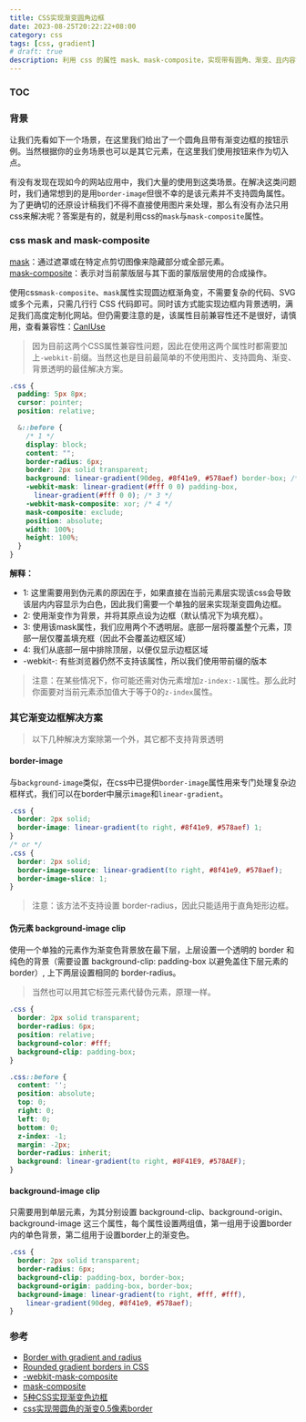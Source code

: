 ```yaml
---
title: CSS实现渐变圆角边框
date: 2023-08-25T20:22:22+08:00
category: css
tags: [css, gradient]
# draft: true
description: 利用 css 的属性 mask、mask-composite，实现带有圆角、渐变、且内容背景透明的边框。解决高度个性化网站应用中大量使用图片问题，减少图片请求提升网站整体性能。
---
```


### TOC

### 背景

让我们先看如下一个场景，在这里我们给出了一个圆角且带有渐变边框的按钮示例。当然根据你的业务场景也可以是其它元素，在这里我们使用按钮来作为切入点。

<CssGradientBtn />

有没有发现在现如今的网站应用中，我们大量的使用到这类场景。在解决这类问题时，我们通常想到的是用`border-image`但很不幸的是该元素并不支持圆角属性。为了更确切的还原设计稿我们不得不直接使用图片来处理，那么有没有办法只用css来解决呢？答案是有的，就是利用css的`mask`与`mask-composite`属性。


### css mask and mask-composite
[mask](https://developer.mozilla.org/en-US/docs/Web/CSS/mask)：通过遮罩或在特定点剪切图像来隐藏部分或全部元素。  
[mask-composite](https://developer.mozilla.org/en-US/docs/Web/CSS/mask-composite)：表示对当前蒙版层与其下面的蒙版层使用的合成操作。  

使用css`mask-composite`、`mask`属性实现圆边框渐角变，不需要复杂的代码、SVG 或多个元素，只需几行行 CSS 代码即可。同时该方式能实现边框内背景透明，满足我们高度定制化网站。但仍需要注意的是，该属性目前兼容性还不是很好，请慎用，查看兼容性：[CanIUse](https://caniuse.com/?search=mask-composite)

> 因为目前这两个CSS属性兼容性问题，因此在使用这两个属性时都需要加上`-webkit-`前缀。当然这也是目前最简单的不使用图片、支持圆角、渐变、背景透明的最佳解决方案。
```css
.css {
  padding: 5px 8px;
  cursor: pointer;
  position: relative;

  &::before {
    /* 1 */
    display: block;
    content: "";
    border-radius: 6px;
    border: 2px solid transparent;
    background: linear-gradient(90deg, #8f41e9, #578aef) border-box; /* 2 */
    -webkit-mask: linear-gradient(#fff 0 0) padding-box,
      linear-gradient(#fff 0 0); /* 3 */
    -webkit-mask-composite: xor; /* 4 */
    mask-composite: exclude;
    position: absolute;
    width: 100%;
    height: 100%;
  }
}
```
**解释：**
- 1: 这里需要用到伪元素的原因在于，如果直接在当前元素层实现该css会导致该层内内容显示为白色，因此我们需要一个单独的层来实现渐变圆角边框。
- 2: 使用渐变作为背景，并将其原点设为边框（默认情况下为填充框）。
- 3: 使用该mask属性，我们应用两个不透明层。底部一层将覆盖整个元素，顶部一层仅覆盖填充框（因此不会覆盖边框区域）
- 4: 我们从底部一层中排除顶层，以便仅显示边框区域
- -webkit-: 有些浏览器仍然不支持该属性，所以我们使用带前缀的版本

> 注意：在某些情况下，你可能还需对伪元素增加`z-index:-1`属性。那么此时你面要对当前元素添加值大于等于0的`z-index`属性。

### 其它渐变边框解决方案

> 以下几种解决方案除第一个外，其它都不支持背景透明

#### border-image
与`background-image`类似，在css中已提供`border-image`属性用来专门处理复杂边框样式，我们可以在border中展示`image`和`linear-gradient`。
```css
.css {
  border: 2px solid;
  border-image: linear-gradient(to right, #8f41e9, #578aef) 1;
}
/* or */
.css {
  border: 2px solid;
  border-image-source: linear-gradient(to right, #8f41e9, #578aef);
  border-image-slice: 1;
}
```
> 注意：该方法不支持设置 border-radius，因此只能适用于直角矩形边框。

#### 伪元素 background-image clip
使用一个单独的元素作为渐变色背景放在最下层，上层设置一个透明的 border 和纯色的背景（需要设置 background-clip: padding-box 以避免盖住下层元素的 border）, 上下两层设置相同的 border-radius。
> 当然也可以用其它标签元素代替伪元素，原理一样。
```css
.css {
  border: 2px solid transparent;
  border-radius: 6px;
  position: relative;
  background-color: #fff;
  background-clip: padding-box; 
}

.css::before {
  content: '';
  position: absolute;
  top: 0;
  right: 0;
  left: 0;
  bottom: 0;
  z-index: -1;
  margin: -2px;
  border-radius: inherit;
  background: linear-gradient(to right, #8F41E9, #578AEF);
}
```

#### background-image clip

只需要用到单层元素，为其分别设置 background-clip、background-origin、background-image 这三个属性，每个属性设置两组值，第一组用于设置border内的单色背景，第二组用于设置border上的渐变色。
```css
.css {
  border: 2px solid transparent;
  border-radius: 6px;
  background-clip: padding-box, border-box;
  background-origin: padding-box, border-box;
  background-image: linear-gradient(to right, #fff, #fff),
    linear-gradient(90deg, #8f41e9, #578aef);
}
```

### 参考
- [Border with gradient and radius](https://dev.to/afif/border-with-gradient-and-radius-387f)
- [Rounded gradient borders in CSS](https://medium.com/@jonas_wolfram/rounded-gradient-borders-in-css-6cfefd754281)
- [-webkit-mask-composite](https://developer.mozilla.org/en-US/docs/Web/CSS/-webkit-mask-composite)
- [mask-composite](https://developer.mozilla.org/en-US/docs/Web/CSS/mask-composite)
- [5种CSS实现渐变色边框](https://mp.weixin.qq.com/s?__biz=MjM5MDA2MTI1MA==&mid=2649115656&idx=2&sn=3e5739a25b4ba5e89529dac5590b7681&chksm=be586ba5892fe2b34d26580224acf7842a99a73d7ea87bcc33aa231238154685379e03df76e6&scene=27)
- [css实现带圆角的渐变0.5像素border](https://cloud.tencent.com/developer/article/2074149)






